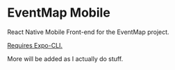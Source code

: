 # EventMap Mobile

React Native Mobile Front-end for the EventMap project.

[Requires Expo-CLI.](https://expo.io/)

More will be added as I actually do stuff.

